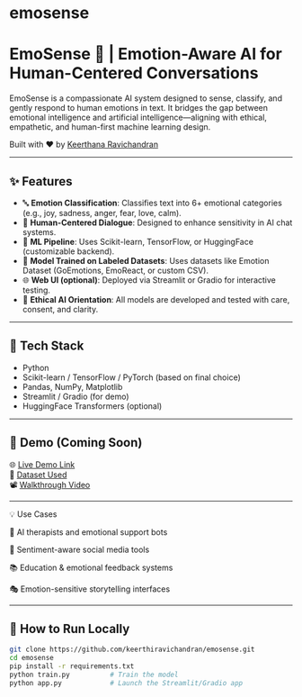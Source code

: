 # emosense
# EmoSense 🌿 | Emotion-Aware AI for Human-Centered Conversations

EmoSense is a compassionate AI system designed to sense, classify, and gently respond to human emotions in text. It bridges the gap between emotional intelligence and artificial intelligence—aligning with ethical, empathetic, and human-first machine learning design.

Built with ❤️ by [Keerthana Ravichandran](https://www.linkedin.com/in/keerthi-chandran-891408100/)

---

## ✨ Features

- 🔤 **Emotion Classification**: Classifies text into 6+ emotional categories (e.g., joy, sadness, anger, fear, love, calm).
- 💬 **Human-Centered Dialogue**: Designed to enhance sensitivity in AI chat systems.
- 🤖 **ML Pipeline**: Uses Scikit-learn, TensorFlow, or HuggingFace (customizable backend).
- 🧠 **Model Trained on Labeled Datasets**: Uses datasets like Emotion Dataset (GoEmotions, EmoReact, or custom CSV).
- 🌐 **Web UI (optional)**: Deployed via Streamlit or Gradio for interactive testing.
- 🌱 **Ethical AI Orientation**: All models are developed and tested with care, consent, and clarity.

---

## 🧰 Tech Stack

- Python
- Scikit-learn / TensorFlow / PyTorch (based on final choice)
- Pandas, NumPy, Matplotlib
- Streamlit / Gradio (for demo)
- HuggingFace Transformers (optional)

---

## 🔮 Demo (Coming Soon)

🌐 [Live Demo Link](https://your-emosense-demo-link.com)  
📁 [Dataset Used](https://link-to-dataset.com)  
📽️ [Walkthrough Video](https://youtu.be/your-demo-video)

---
💡 Use Cases

🌺 AI therapists and emotional support bots

📱 Sentiment-aware social media tools

📚 Education & emotional feedback systems

🎭 Emotion-sensitive storytelling interfaces

---

## 🚀 How to Run Locally

```bash
git clone https://github.com/keerthiravichandran/emosense.git
cd emosense
pip install -r requirements.txt
python train.py          # Train the model
python app.py            # Launch the Streamlit/Gradio app
